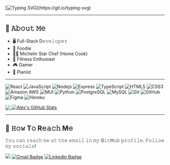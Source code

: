 [![Typing SVG](https://readme-typing-svg.demolab.com?font=Fira+Code&duration=4000&pause=1200&color=F7F7F7&background=FFCFC000&center=true&vCenter=true&random=false&width=850&lines=Hello%2C+World!;%EC%95%88%EB%85%95%2C+%EC%84%B8%EC%83%81!;%E3%81%93%E3%82%93%E3%81%AB%E3%81%A1%E3%81%AF%E4%B8%96%E7%95%8C%EF%BC%81;Ol%C3%A1+Mundo!;%D0%9F%D1%80%D0%B8%D0%B2%D0%B5%D1%82%2C+%D0%BC%D0%B8%D1%80!;Hej+v%C3%A4rlden!;Bonjour+le+monde!;Hallo+Welt!)](https://git.io/typing-svg)

---
## 📖 𝙰𝚋𝚘𝚞𝚝 𝙼𝚎
- 🖥 Full-Stack D𝚎𝚟𝚎𝚕𝚘𝚙𝚎𝚛
- 🍔 Foodie
- 👨‍🍳 Michelin Star Chef (Home Cook)
- 💪 Fitness Enthusiast
- 🎮 Gamer
- 🎹 Pianist

---
![React](https://img.shields.io/badge/-React-black?style=flat-square&logo=react)
![JavaScript](https://img.shields.io/badge/-JavaScript-black?style=flat-square&logo=javascript)
![Nodejs](https://img.shields.io/badge/-Node.js-black?style=flat-square&logo=Node.js)
![Express](https://img.shields.io/badge/-Express.js-black?style=flat-square&logo=Express)
![TypeScript](https://img.shields.io/badge/-TypeScript-black?style=flat-square&logo=typescript)
![HTML5](https://img.shields.io/badge/-HTML5-E34F26?style=flat-square&logo=html5&logoColor=white)
![CSS3](https://img.shields.io/badge/-CSS3-1572B6?style=flat-square&logo=css3)
![Amazon AWS](https://img.shields.io/badge/Amazon%20AWS-232F3E?style=flat-square&logo=amazon-aws)
![MUI](https://img.shields.io/badge/-MUI-black?style=flat-square&logo=MUI)
![Python](https://img.shields.io/badge/-Python-black?style=flat-square&logo=Python)
![PostgreSQL](https://img.shields.io/badge/-PostgreSQL-black?style=flat-square&logo=postgresql)
![MySQL](https://img.shields.io/badge/-MySQL-black?style=flat-square&logo=mysql)
![Git](https://img.shields.io/badge/-Git-black?style=flat-square&logo=git)
![GitHub](https://img.shields.io/badge/-GitHub-181717?style=flat-square&logo=github)
![Figma](https://img.shields.io/badge/-Figma-black?style=flat-square&logo=Figma)
![Heroku](https://img.shields.io/badge/-Heroku-430098?style=flat-square&logo=heroku)


<a href="https://github.com/alexavang/alexavang">
  <img align="center" src="https://github-readme-stats.vercel.app/api/top-langs/?username=alexavang&hide=java,html,tex&title_color=ffffff&text_color=c9cacc&icon_color=2bbc8a&bg_color=1d1f21&langs_count=3" />
</a>
<a href="https://github.com/alexavang/alexavang">
  <img align="center" src="https://github-readme-stats.vercel.app/api?username=alexavang&show_icons=true&line_height=27&count_private=true&title_color=ffffff&text_color=c9cacc&icon_color=2bbc8a&bg_color=1d1f21" alt="Alex's GitHub Stats" />
</a>

---
## 🦝 𝙷𝚘𝚠 T𝚘 R𝚎𝚊𝚌𝚑 M𝚎
𝚈𝚘𝚞 𝚌𝚊𝚗 𝚛𝚎𝚊𝚌𝚑 𝚖𝚎 𝚊𝚝 𝚝𝚑𝚎 𝚎𝚖𝚊𝚒𝚕 𝚒𝚗 𝚖𝚢 G𝚒𝚝H𝚞𝚋 𝚙𝚛𝚘𝚏𝚒𝚕𝚎. 𝙵𝚘𝚕𝚕𝚘𝚠 𝚖𝚢 𝚜𝚘𝚌𝚒𝚊𝚕𝚜!

![](https://komarev.com/ghpvc/?username=alexavang&base=4000&color=534796&abbreviated=true)
[![Gmail Badge](https://img.shields.io/badge/-VangAlexa25@gmail.com-c14438?style=flat-square&logo=Gmail&logoColor=white&link=mailto:VangAlexa25@gmail.com)](mailto:VangAlexa25@gmail.com)
[![Linkedin Badge](https://img.shields.io/badge/-alexavang-blue?style=flat-square&logo=Linkedin&logoColor=white&link=https://www.linkedin.com/in/alexavang/)](https://www.linkedin.com/in/alexavang/)


<!--
**alexavang/alexavang** is a ✨ _special_ ✨ repository because its `README.md` (this file) appears on your GitHub profile.

Here are some ideas to get you started:

- 🔭 I’m currently working on ...
- 🌱 I’m currently learning ...
- 👯 I’m looking to collaborate on ...
- 🤔 I’m looking for help with ...
- 💬 Ask me about ...
- 📫 How to reach me: ...
- 😄 Pronouns: ...
- ⚡ Fun fact: ...
-->
